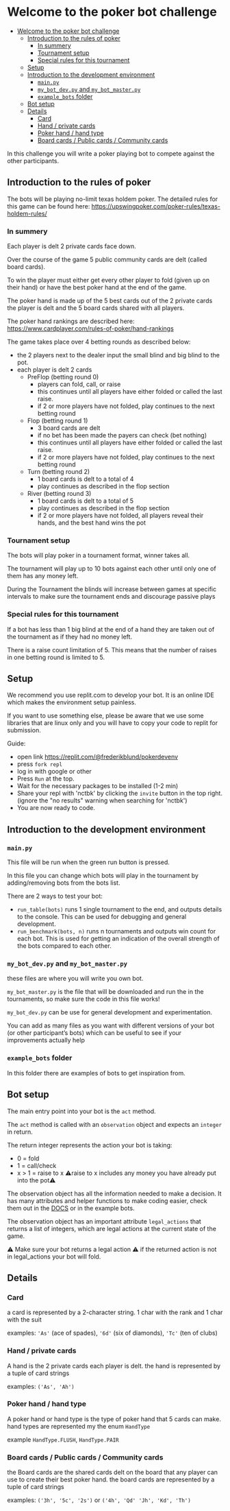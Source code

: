 # Welcome to the poker bot challenge

- [Welcome to the poker bot challenge](#welcome-to-the-poker-bot-challenge)
  - [Introduction to the rules of poker](#introduction-to-the-rules-of-poker)
    - [In summery](#in-summery)
    - [Tournament setup](#tournament-setup)
    - [Special rules for this tournament](#special-rules-for-this-tournament)
  - [Setup](#setup)
  - [Introduction to the development environment](#introduction-to-the-development-environment)
    - [`main.py`](#mainpy)
    - [`my_bot_dev.py` and `my_bot_master.py`](#my_bot_devpy-and-my_bot_masterpy)
    - [`example_bots` folder](#example_bots-folder)
  - [Bot setup](#bot-setup)
  - [Details](#details)
    - [Card](#card)
    - [Hand / private cards](#hand--private-cards)
    - [Poker hand / hand type](#poker-hand--hand-type)
    - [Board cards / Public cards / Community cards](#board-cards--public-cards--community-cards)

In this challenge you will write a poker playing bot to compete against the other participants.

## Introduction to the rules of poker
The bots will be playing no-limit texas holdem poker.
The detailed rules for this game can be found here: https://upswingpoker.com/poker-rules/texas-holdem-rules/

### In summery
Each player is delt 2 private cards face down. 

Over the course of the game 5 public community cards are delt (called board cards).

To win the player must either get every other player to fold (given up on their hand) or have the best poker hand at the end of the game.

The poker hand is made up of the 5 best cards out of the 2 private cards the player is delt and the 5 board cards shared with all players. 

The poker hand rankings are described here: https://www.cardplayer.com/rules-of-poker/hand-rankings

The game takes place over 4 betting rounds as described below:
- the 2 players next to the dealer input the small blind and big blind to the pot.
- each player is delt 2 cards
  - PreFlop (betting round 0)
    - players can fold, call, or raise
    - this continues until all players have either folded or called the last raise.
    - if 2 or more players have not folded, play continues to the next betting round
  - Flop (betting round 1)
    - 3 board cards are delt
    - if no bet has been made the payers can check (bet nothing)
    - this continues until all players have either folded or called the last raise.
    - if 2 or more players have not folded, play continues to the next betting round
  - Turn (betting round 2)
    - 1 board cards is delt to a total of 4
    - play continues as described in the flop section
  - River (betting round 3)
    - 1 board cards is delt to a total of 5
    - play continues as described in the flop section
    - if 2 or more players have not folded, all players reveal their hands, and the best hand wins the pot

### Tournament setup
The bots will play poker in a tournament format, winner takes all.

The tournament will play up to 10 bots against each other until only one of them has any money left.

During the Tournament the blinds will increase between games at specific intervals to make sure the tournament ends and discourage passive plays

### Special rules for this tournament
If a bot has less than 1 big blind at the end of a hand they are taken out of the tournament as if they had no money left.

There is a raise count limitation of 5. This means that the number of raises in one betting round is limited to 5.


## Setup
We recommend you use replit.com to develop your bot. It is an online IDE which makes the environment setup painless.

If you want to use something else, please be aware that we use some libraries that are linux only and you will have to copy your code to replit for submission.

Guide:
- open link https://replit.com/@frederikblund/pokerdevenv
- press `fork repl`
- log in with google or other
- Press `Run` at the top. 
- Wait for the necessary packages to be installed (1-2 min)
- Share your repl with 'nctbk' by clicking the `invite` button in the top right. (ignore the "no results" warning when searching for 'nctbk')
- You are now ready to code.


## Introduction to the development environment
### `main.py`
This file will be run when the green run button is pressed.

In this file you can change which bots will play in the tournament by adding/removing bots from the bots list.

There are 2 ways to test your bot:
- `run_table(bots)` runs 1 single tournament to the end, and outputs details to the console. This can be used for debugging and general development.
- `run_benchmark(bots, n)` runs n tournaments and outputs win count for each bot. This is used for getting an indication of the overall strength of the bots compared to each other.

### `my_bot_dev.py` and `my_bot_master.py`
these files are where you will write you own bot. 

`my_bot_master.py` is the file that will be downloaded and run the in the tournaments, so make sure the code in this file works!

`my_bot_dev.py` can be use for general development and experimentation.

You can add as many files as you want with different versions of your bot (or other participant’s bots) which can be useful to see if your improvements actually help

### `example_bots` folder
In this folder there are examples of bots to get inspiration from.


## Bot setup
The main entry point into your bot is the `act` method.

The `act` method is called with an `observation` object and expects an `integer` in return.

The return integer represents the action your bot is taking:
- 0 = fold
- 1 = call/check
- x > 1 = raise to x    :warning:raise to x includes any money you have already put into the pot:warning:
  
The observation object has all the information needed to make a decision. It has many attributes and helper functions to make coding easier, check them out in the [DOCS](https://poker-game-runner.readthedocs.io/en/latest/poker_game_runner.html) or in the example bots.

The observation object has an important attribute `legal_actions` that returns a list of integers, which are legal actions at the current state of the game.

:warning: Make sure your bot returns a legal action :warning: if the returned action is not in legal_actions your bot will fold.


## Details
### Card
a card is represented by a 2-character string. 1 char with the rank and 1 char with the suit

examples: `'As'` (ace of spades), `'6d'` (six of diamonds), `'Tc'` (ten of clubs)

### Hand / private cards
A hand is the 2 private cards each player is delt. the hand is represented by a tuple of card strings

examples: `('As', 'Ah')` 

### Poker hand / hand type
A poker hand or hand type is the type of poker hand that 5 cards can make. hand types are represented my the enum `HandType`

example `HandType.FLUSH`, `HandType.PAIR`

### Board cards / Public cards / Community cards
the Board cards are the shared cards delt on the board that any player can use to create their best poker hand. the board cards are represented by a tuple of card strings

examples: `('3h', '5c', '2s')` or `('4h', 'Qd' 'Jh', 'Kd', 'Th')`


